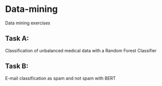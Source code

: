 # Data-mining
Data mining exercises

## Task A:
Classification of unbalanced medical data with a Random Forest Classifier

## Task B:
E-mail classification as spam and not spam with BERT
